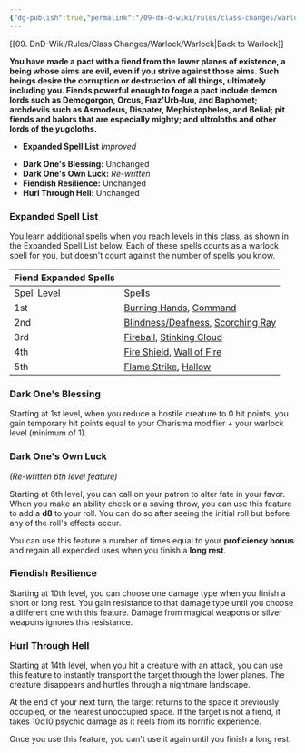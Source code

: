 ```yaml
---
{"dg-publish":true,"permalink":"/09-dn-d-wiki/rules/class-changes/warlock/the-fiend/","tags":["subclass","warlock"]}
---
```


[[09. DnD-Wiki/Rules/Class Changes/Warlock/Warlock\|Back to Warlock]]

**You have made a pact with a fiend from the lower planes of existence, a being whose aims are evil, even if you strive against those aims. Such beings desire the corruption or destruction of all things, ultimately including you. Fiends powerful enough to forge a pact include demon lords such as Demogorgon, Orcus, Fraz'Urb-luu, and Baphomet; archdevils such as Asmodeus, Dispater, Mephistopheles, and Belial; pit fiends and balors that are especially mighty; and ultroloths and other lords of the yugoloths.**

- **Expanded Spell List** *Improved* 
* **Dark One's Blessing:** Unchanged
* **Dark One's Own Luck:** *Re-written*
* **Fiendish Resilience:** Unchanged
* **Hurl Through Hell:** Unchanged

### Expanded Spell List
You learn additional spells when you reach levels in this class, as shown in the Expanded Spell List below.
Each of these spells counts as a warlock spell for you, but doesn't count against the number of spells you know.

|Fiend Expanded Spells|   |
|---|---|
|Spell Level|Spells|
|1st|[Burning Hands](http://dnd5e.wikidot.com/spell:burning-hands), [Command](http://dnd5e.wikidot.com/spell:command)|
|2nd|[Blindness/Deafness](http://dnd5e.wikidot.com/spell:blindness-deafness), [Scorching Ray](http://dnd5e.wikidot.com/spell:scorching-ray)|
|3rd|[Fireball](http://dnd5e.wikidot.com/spell:fireball), [Stinking Cloud](http://dnd5e.wikidot.com/spell:stinking-cloud)|
|4th|[Fire Shield](http://dnd5e.wikidot.com/spell:fire-shield), [Wall of Fire](http://dnd5e.wikidot.com/spell:wall-of-fire)|
|5th|[Flame Strike](http://dnd5e.wikidot.com/spell:flame-strike), [Hallow](http://dnd5e.wikidot.com/spell:hallow)|

### Dark One's Blessing
Starting at 1st level, when you reduce a hostile creature to 0 hit points, you gain temporary hit points equal to your Charisma modifier + your warlock level (minimum of 1).

### Dark One's Own Luck
*(Re-written 6th level feature)*

Starting at 6th level, you can call on your patron to alter fate in your favor. When you make an ability check or a saving throw, you can use this feature to add a **d8** to your roll. You can do so after seeing the initial roll but before any of the roll's effects occur.

You can use this feature a number of times equal to your **proficiency bonus** and regain all expended uses when you finish a **long rest**.


### Fiendish Resilience
Starting at 10th level, you can choose one damage type when you finish a short or long rest. You gain resistance to that damage type until you choose a different one with this feature. Damage from magical weapons or silver weapons ignores this resistance.

### Hurl Through Hell
Starting at 14th level, when you hit a creature with an attack, you can use this feature to instantly transport the target through the lower planes. The creature disappears and hurtles through a nightmare landscape.

At the end of your next turn, the target returns to the space it previously occupied, or the nearest unoccupied space. If the target is not a fiend, it takes 10d10 psychic damage as it reels from its horrific experience.

Once you use this feature, you can't use it again until you finish a long rest.